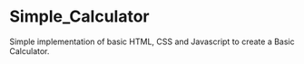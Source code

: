 # Simple_Calculator
Simple implementation of basic HTML, CSS and Javascript to create a Basic Calculator. 
